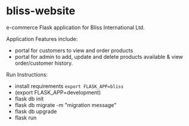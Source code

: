 # bliss-website
e-commerce Flask application for Bliss International Ltd.

Application Features include:
- portal for customers to view and order products
- portal for admin to add, update and delete products available & view order/customer history.

Run Instructions:
- install requirements
`export FLASK_APP=bliss`
- (export FLASK_APP=development)
- flask db init
- flask db migrate -m "migration message"
- flask db upgrade
- flask run
